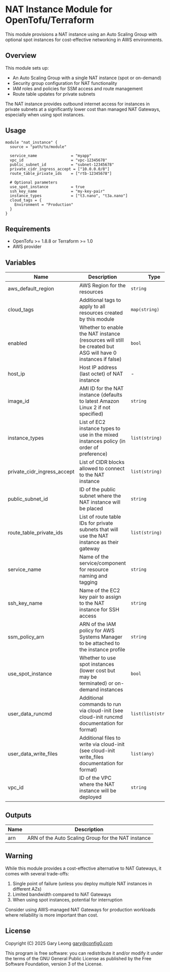 # NAT Instance Module for OpenTofu/Terraform

This module provisions a NAT instance using an Auto Scaling Group with optional spot instances for cost-effective networking in AWS environments.

## Overview

This module sets up:

- An Auto Scaling Group with a single NAT instance (spot or on-demand)
- Security group configuration for NAT functionality
- IAM roles and policies for SSM access and route management
- Route table updates for private subnets

The NAT instance provides outbound internet access for instances in private subnets at a significantly lower cost than managed NAT Gateways, especially when using spot instances.

## Usage

```hcl
module "nat_instance" {
  source = "path/to/module"

  service_name               = "myapp"
  vpc_id                     = "vpc-12345678"
  public_subnet_id           = "subnet-12345678"
  private_cidr_ingress_accept = ["10.0.0.0/8"]
  route_table_private_ids    = ["rtb-12345678"]
  
  # Optional parameters
  use_spot_instance          = true
  ssh_key_name               = "my-key-pair"
  instance_types             = ["t3.nano", "t3a.nano"]
  cloud_tags = {
    Environment = "Production"
  }
}
```

## Requirements

- OpenTofu >= 1.8.8 or Terraform >= 1.0
- AWS provider

## Variables

| Name | Description | Type | Default | Required |
|------|-------------|------|---------|:--------:|
| aws_default_region | AWS Region for the resources | `string` | `"us-east-1"` | no |
| cloud_tags | Additional tags to apply to all resources created by this module | `map(string)` | `{}` | no |
| enabled | Whether to enable the NAT instance (resources will still be created but ASG will have 0 instances if false) | `bool` | `true` | no |
| host_ip | Host IP address (last octet) of NAT instance | - | `null` | no |
| image_id | AMI ID for the NAT instance (defaults to latest Amazon Linux 2 if not specified) | `string` | `""` | no |
| instance_types | List of EC2 instance types to use in the mixed instances policy (in order of preference) | `list(string)` | `["t3.nano", "t3a.nano", "t3.micro", "t3a.micro", "t3.small", "t3a.small"]` | no |
| private_cidr_ingress_accept | List of CIDR blocks allowed to connect to the NAT instance | `list(string)` | - | yes |
| public_subnet_id | ID of the public subnet where the NAT instance will be placed | `string` | - | yes |
| route_table_private_ids | List of route table IDs for private subnets that will use the NAT instance as their gateway | `list(string)` | `[]` | no |
| service_name | Name of the service/component for resource naming and tagging | `string` | - | yes |
| ssh_key_name | Name of the EC2 key pair to assign to the NAT instance for SSH access | `string` | `""` | no |
| ssm_policy_arn | ARN of the IAM policy for AWS Systems Manager to be attached to the instance profile | `string` | `"arn:aws:iam::aws:policy/AmazonSSMManagedInstanceCore"` | no |
| use_spot_instance | Whether to use spot instances (lower cost but may be terminated) or on-demand instances | `bool` | `true` | no |
| user_data_runcmd | Additional commands to run via cloud-init (see cloud-init runcmd documentation for format) | `list(list(string))` | `[]` | no |
| user_data_write_files | Additional files to write via cloud-init (see cloud-init write_files documentation for format) | `list(any)` | `[]` | no |
| vpc_id | ID of the VPC where the NAT instance will be deployed | `string` | - | yes |

## Outputs

| Name | Description |
|------|-------------|
| arn | ARN of the Auto Scaling Group for the NAT instance |

## Warning

While this module provides a cost-effective alternative to NAT Gateways, it comes with several trade-offs:

1. Single point of failure (unless you deploy multiple NAT instances in different AZs)
2. Limited bandwidth compared to NAT Gateways
3. When using spot instances, potential for interruption

Consider using AWS-managed NAT Gateways for production workloads where reliability is more important than cost.

## License

Copyright (C) 2025 Gary Leong <gary@config0.com>

This program is free software: you can redistribute it and/or modify
it under the terms of the GNU General Public License as published by
the Free Software Foundation, version 3 of the License.